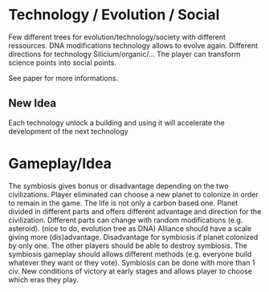 # Technology / Evolution / Social

Few different trees for evolution/technology/society with different ressources. DNA modifications technology allows to evolve again. Different directions for technology Silicium/organic/...
The player can transform science points into social points.

See paper for more informations.

New Idea
--------

Each technology unlock a building and using it will accelerate the development of the next technology

# Gameplay/Idea

The symbiosis gives bonus or disadvantage depending on the two civilizations.
Player eliminated can choose a new planet to colonize in order to remain in the game.
The life is not only a carbon based one.
Planet divided in different parts and offers different advantage and direction for the civilization. Different parts can change with random modifications (e.g. asteroid).
(nice to do, evolution tree as DNA)
Alliance should have a scale giving more (dis)advantage. Disadvantage for symbiosis if planet colonized by only one.
The other players should be able to destroy symbiosis.
The symbiosis gameplay should allows different methods (e.g. everyone build whatever they want or they vote).
Symbiosis can be done with more than 1 civ.
New conditions of victory at early stages and allows player to choose which eras they play.
